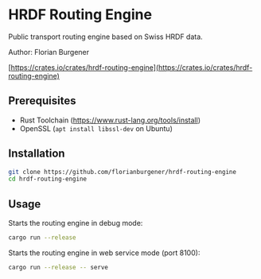 # HRDF Routing Engine

Public transport routing engine based on Swiss HRDF data.

Author: Florian Burgener

[https://crates.io/crates/hrdf-routing-engine](https://crates.io/crates/hrdf-routing-engine)

## Prerequisites

* Rust Toolchain (https://www.rust-lang.org/tools/install)
* OpenSSL (`apt install libssl-dev` on Ubuntu)

## Installation

```sh
git clone https://github.com/florianburgener/hrdf-routing-engine
cd hrdf-routing-engine
```

## Usage

Starts the routing engine in debug mode:
```sh
cargo run --release
```

Starts the routing engine in web service mode (port 8100):
```sh
cargo run --release -- serve
```
